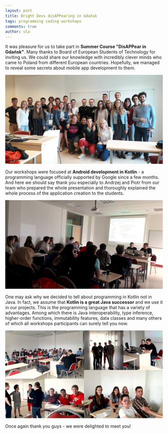 ```yaml
---
layout: post
title: Bright Devs disAPPearing in Gdańsk
tags: programming coding workshops
comments: true
author: ula
---
```


It was pleasure for us to take part in **Summer Course "DisAPPear in Gdańsk"**. Many thanks to Board of European Students of Technology for inviting us. We could share our knowledge with incredibly clever minds who came to Poland from different European countries. Hopefully, we managed to reveal some secrets about mobile app development to them.

![Photo 1](/images/bright-devs-disappearing-in-gdansk/img1.jpg)

Our workshops were focused at **Android development in Kotlin**        -  a programming language officially supported by Google since a few months. And here we should say thank you especially to Andrzej and Piotr from our team who prepared the whole presentation and thoroughly explained the whole process of the application creation to the students.

![Photo 2](/images/bright-devs-disappearing-in-gdansk/img2.jpg)

One may ask why we decided to tell about programming in Kotlin not in Java. In fact, we assume that **Kotlin is a great Java successor** and we use it in our projects. This is the programming language that has a variety of advantages. Among which there is Java interoperability, type inference, higher-order functions, immutability features, data classes and many others of which all workshops participants can surely tell you now.

![Photo 3](/images/bright-devs-disappearing-in-gdansk/img3.jpg)

Once again thank you guys - we were delighted to meet you!